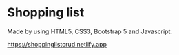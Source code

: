 # Shopping list 
Made by using HTML5, CSS3, Bootstrap 5 and Javascript.

https://shoppinglistcrud.netlify.app
